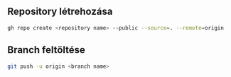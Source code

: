 **Repository létrehozása**
-

```bash
gh repo create <repository name> --public --source=. --remote=origin
```

**Branch feltöltése**
-
```bash
git push -u origin <branch name>
```